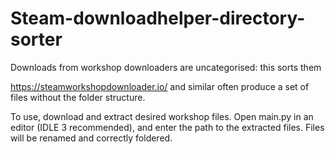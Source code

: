 # Steam-downloadhelper-directory-sorter
Downloads from workshop downloaders are uncategorised: this sorts them

https://steamworkshopdownloader.io/ and similar often produce a set of files without the folder structure.

To use, download and extract desired workshop files.
Open main.py in an editor (IDLE 3 recommended), and enter the path to the extracted files.
Files will be renamed and correctly foldered.
